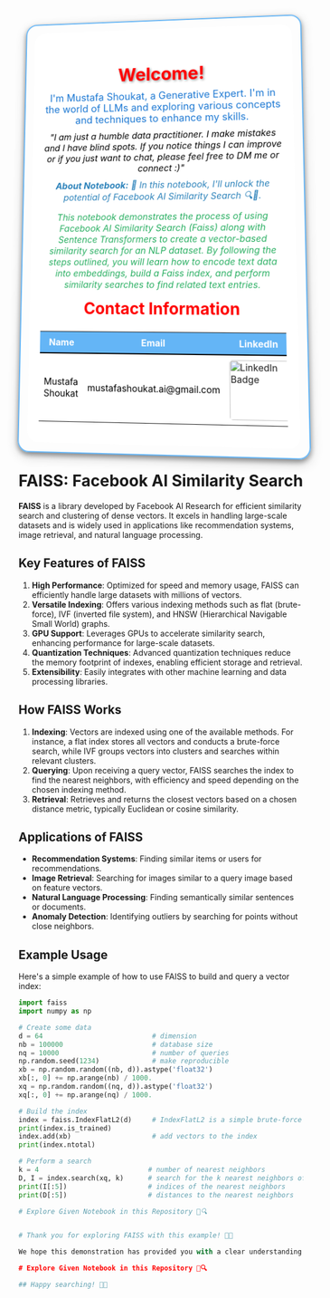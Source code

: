 <div style="position: relative; text-align: center; background-image: url('https://th.bing.com/th/id/OIP.FhY2jL9E3OtyWAmmT_fFaAHaDt?w=341&h=175&c=7&r=0&o=5&dpr=1.5&pid=1.7'); background-size: cover; background-position: center; border-radius: 20px; border: 2px solid #64B5F6; padding: 15px; box-shadow: 0px 4px 8px rgba(0, 0, 0, 0.4), 0px 6px 20px rgba(0, 0, 0, 0.19); transform: perspective(1000px) rotateX(5deg) rotateY(-5deg); transition: transform 0.5s ease-in-out;">
    <div style="position: relative; z-index: 1; background-color: rgba(255, 255, 255, 0.9); backdrop-filter: blur(10px); border-radius: 20px; padding: 20px;">
        <h1 style="color: red; text-shadow: 2px 2px 4px rgba(0, 0, 0, 0.4); font-weight: bold; margin-bottom: 10px; font-size: 32px;">Welcome!</h1>
        <p style="color: #1976D2; font-size: 18px; margin: 10px 0;">
            I'm Mustafa Shoukat, a Generative Expert. I'm in the world of LLMs and exploring various concepts and techniques to enhance my skills.
        </p>
        <p style="color: #000000; font-size: 16px; font-style: italic; margin: 10px 0;">
            "I am just a humble data practitioner. I make mistakes and I have blind spots. If you notice things I can improve or if you just want to chat, please feel free to DM me or connect :)"
        </p>
        <p style="color: #2980B9; font-size: 16px; font-style: italic; margin: 10px 0;">
            <strong>About Notebook:</strong> 🧠 In this notebook, I'll unlock the potential of Facebook AI Similarity Search 🔍🤖.
        </p>
        <p style="color: #27AE60; font-size: 16px; font-style: italic; margin: 10px 0;">
            This notebook demonstrates the process of using Facebook AI Similarity Search (Faiss) along with Sentence Transformers to create a vector-based similarity search for an NLP dataset. By following the steps outlined, you will learn how to encode text data into embeddings, build a Faiss index, and perform similarity searches to find related text entries.
        </p>
        <h2 style="color: red; margin-top: 15px; font-size: 28px;">Contact Information</h2>
        <table style="width: 100%; margin-top: 15px; border-collapse: collapse;">
            <tr style="background-color: #64B5F6; color: #ffffff;">
                <th style="padding: 8px; border-bottom: 2px solid #000000;">Name</th>
                <th style="padding: 8px; border-bottom: 2px solid #000000;">Email</th>
                <th style="padding: 8px; border-bottom: 2px solid #000000;">LinkedIn</th>
                <th style="padding: 8px; border-bottom: 2px solid #000000;">GitHub</th>
                <th style="padding: 8px; border-bottom: 2px solid #000000;">Kaggle</th>
            </tr>
            <tr style="background-color: #FFFFFF; color: #000000;">
                <td style="padding: 8px;">Mustafa Shoukat</td>
                <td style="padding: 8px;">mustafashoukat.ai@gmail.com</td>
                <td style="padding: 8px;">
                    <a href="https://www.linkedin.com/in/mustafashoukat/" target="_blank">
                        <img src="https://img.shields.io/badge/LinkedIn-0e76a8.svg?style=for-the-badge&logo=LinkedIn&logoColor=white" alt="LinkedIn Badge" style="border-radius: 5px; width: 100px;">
                    </a>
                </td>
                <td style="padding: 8px;">
                    <a href="https://github.com/Mustafa-Shoukat1" target="_blank">
                        <img src="https://img.shields.io/badge/GitHub-171515.svg?style=for-the-badge&logo=GitHub&logoColor=white" alt="GitHub Badge" style="border-radius: 5px; width: 100px;">
                    </a>
                </td>
                <td style="padding: 8px;">
                    <a href="https://www.kaggle.com/mustafashoukat" target="_blank">
                        <img src="https://img.shields.io/badge/Kaggle-20beff.svg?style=for-the-badge&logo=Kaggle&logoColor=white" alt="Kaggle Badge" style="border-radius: 5px; width: 100px;">
                    </a>
                </td>
            </tr>
        </table>
    </div>
</div>




# **FAISS: Facebook AI Similarity Search**

**FAISS** is a library developed by Facebook AI Research for efficient similarity search and clustering of dense vectors. It excels in handling large-scale datasets and is widely used in applications like recommendation systems, image retrieval, and natural language processing.

## Key Features of FAISS

1. **High Performance**: Optimized for speed and memory usage, FAISS can efficiently handle large datasets with millions of vectors.
2. **Versatile Indexing**: Offers various indexing methods such as flat (brute-force), IVF (inverted file system), and HNSW (Hierarchical Navigable Small World) graphs.
3. **GPU Support**: Leverages GPUs to accelerate similarity search, enhancing performance for large-scale datasets.
4. **Quantization Techniques**: Advanced quantization techniques reduce the memory footprint of indexes, enabling efficient storage and retrieval.
5. **Extensibility**: Easily integrates with other machine learning and data processing libraries.

## How FAISS Works

1. **Indexing**: Vectors are indexed using one of the available methods. For instance, a flat index stores all vectors and conducts a brute-force search, while IVF groups vectors into clusters and searches within relevant clusters.
2. **Querying**: Upon receiving a query vector, FAISS searches the index to find the nearest neighbors, with efficiency and speed depending on the chosen indexing method.
3. **Retrieval**: Retrieves and returns the closest vectors based on a chosen distance metric, typically Euclidean or cosine similarity.

## Applications of FAISS

- **Recommendation Systems**: Finding similar items or users for recommendations.
- **Image Retrieval**: Searching for images similar to a query image based on feature vectors.
- **Natural Language Processing**: Finding semantically similar sentences or documents.
- **Anomaly Detection**: Identifying outliers by searching for points without close neighbors.

## Example Usage

Here's a simple example of how to use FAISS to build and query a vector index:

```python
import faiss
import numpy as np

# Create some data
d = 64                           # dimension
nb = 100000                      # database size
nq = 10000                       # number of queries
np.random.seed(1234)             # make reproducible
xb = np.random.random((nb, d)).astype('float32')
xb[:, 0] += np.arange(nb) / 1000.
xq = np.random.random((nq, d)).astype('float32')
xq[:, 0] += np.arange(nq) / 1000.

# Build the index
index = faiss.IndexFlatL2(d)     # IndexFlatL2 is a simple brute-force index
print(index.is_trained)
index.add(xb)                    # add vectors to the index
print(index.ntotal)

# Perform a search
k = 4                           # number of nearest neighbors
D, I = index.search(xq, k)      # search for the k nearest neighbors of the query vectors
print(I[:5])                    # indices of the nearest neighbors
print(D[:5])                    # distances to the nearest neighbors

# Explore Given Notebook in this Repository 📓🔍


# Thank you for exploring FAISS with this example! 🎉✨

We hope this demonstration has provided you with a clear understanding of how to utilize FAISS for efficient similarity search and clustering. Whether you're working on recommendation systems, image retrieval, or natural language processing, FAISS offers powerful tools to handle large-scale datasets with ease. 🚀💡

# Explore Given Notebook in this Repository 📓🔍

## Happy searching! 🔎🔬
